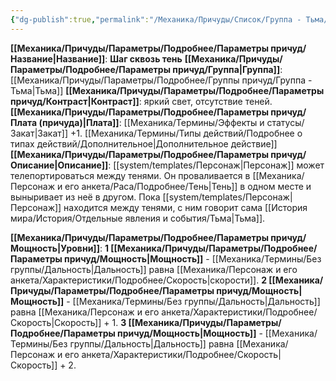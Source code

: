 ```yaml
---
{"dg-publish":true,"permalink":"/Механика/Причуды/Список/Группа - Тьма/Шаг сквозь тень/","noteIcon":"","created":"2025-09-07T13:19:24.138+03:00","updated":"2025-09-11T14:07:36.636+03:00"}
---
```


**[[Механика/Причуды/Параметры/Подробнее/Параметры причуд/Название\|Название]]**: **Шаг сквозь тень**
**[[Механика/Причуды/Параметры/Подробнее/Параметры причуд/Группа\|Группа]]**: [[Механика/Причуды/Параметры/Подробнее/Группы причуд/Группа - Тьма\|Тьма]] 
**[[Механика/Причуды/Параметры/Подробнее/Параметры причуд/Контраст\|Контраст]]**: яркий свет, отсутствие теней.
**[[Механика/Причуды/Параметры/Подробнее/Параметры причуд/Плата (причуда)\|Плата]]**: [[Механика/Термины/Эффекты и статусы/Закат\|Закат]] +1.  [[Механика/Термины/Типы действий/Подробнее о типах действий/Дополнительное\|Дополнительное действие]]
**[[Механика/Причуды/Параметры/Подробнее/Параметры причуд/Описание\|Описание]]**: [[system/templates/Персонаж\|Персонаж]] может телепортироваться между тенями. Он проваливается в [[Механика/Персонаж и его анкета/Раса/Подробнее/Тень\|Тень]] в одном месте и выныривает из неё в другом. Пока [[system/templates/Персонаж\|Персонаж]] находится между тенями, с ним говорит сама [[История мира/История/Отдельные явления и события/Тьма\|Тьма]]. 

**[[Механика/Причуды/Параметры/Подробнее/Параметры причуд/Мощность\|Уровни]]**:
**1 [[Механика/Причуды/Параметры/Подробнее/Параметры причуд/Мощность\|Мощность]]** - [[Механика/Термины/Без группы/Дальность\|Дальность]] равна [[Механика/Персонаж и его анкета/Характеристики/Подробнее/Скорость\|скорости]]. 
**2 [[Механика/Причуды/Параметры/Подробнее/Параметры причуд/Мощность\|Мощность]]** - [[Механика/Термины/Без группы/Дальность\|Дальность]] равна [[Механика/Персонаж и его анкета/Характеристики/Подробнее/Скорость\|Скорость]] + 1.
**3 [[Механика/Причуды/Параметры/Подробнее/Параметры причуд/Мощность\|Мощность]]** - [[Механика/Термины/Без группы/Дальность\|Дальность]] равна [[Механика/Персонаж и его анкета/Характеристики/Подробнее/Скорость\|Скорость]] + 2.